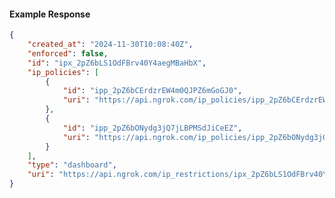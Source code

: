 <!-- Code generated for API Clients. DO NOT EDIT. -->

#### Example Response

```json
{
	"created_at": "2024-11-30T10:08:40Z",
	"enforced": false,
	"id": "ipx_2pZ6bLS1OdFBrv40Y4aegMBaHbX",
	"ip_policies": [
		{
			"id": "ipp_2pZ6bCErdzrEW4m0QJPZ6mGoGJ0",
			"uri": "https://api.ngrok.com/ip_policies/ipp_2pZ6bCErdzrEW4m0QJPZ6mGoGJ0"
		},
		{
			"id": "ipp_2pZ6bONydg3jQ7jLBPMSdJiCeEZ",
			"uri": "https://api.ngrok.com/ip_policies/ipp_2pZ6bONydg3jQ7jLBPMSdJiCeEZ"
		}
	],
	"type": "dashboard",
	"uri": "https://api.ngrok.com/ip_restrictions/ipx_2pZ6bLS1OdFBrv40Y4aegMBaHbX"
}
```
